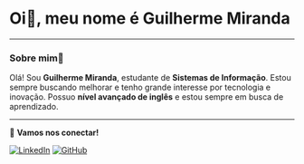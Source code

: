 # Oi🤙, meu nome é Guilherme Miranda
***
### Sobre mim🥇
Olá! Sou **Guilherme Miranda**, estudante de **Sistemas de Informação**. Estou sempre buscando melhorar e tenho grande interesse por tecnologia e inovação. Possuo **nível avançado de inglês** e estou sempre em busca de aprendizado.
***
📩 **Vamos nos conectar!** 

[![LinkedIn](https://img.shields.io/badge/LinkedIn-0077B5?style=for-the-badge&logo=linkedin&logoColor=white)](https://www.linkedin.com/in/guilhermeemiranda/)
[![GitHub](https://img.shields.io/badge/GitHub-100000?style=for-the-badge&logo=github&logoColor=white)](https://github.com/xguimiranda)
##
